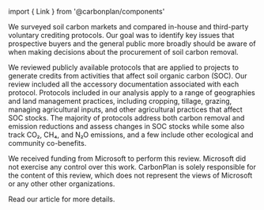 import { Link } from '@carbonplan/components'

We surveyed soil carbon markets and compared in-house and third-party voluntary crediting protocols. Our goal was to identify key issues that prospective buyers and the general public more broadly should be aware of when making decisions about the procurement of soil carbon removal. 

We reviewed publicly available protocols that are applied to projects to generate credits from activities that affect soil organic carbon (SOC). Our review included all the accessory documentation associated with each protocol. Protocols included in our analysis apply to a range of geographies and land management practices, including cropping, tillage, grazing, managing agricultural inputs, and other agricultural practices that affect SOC stocks. The majority of protocols address both carbon removal and emission reductions and assess changes in SOC stocks while some also track CO₂, CH₄, and N₂O emissions, and a few include other ecological and community co-benefits.

We received funding from Microsoft to perform this review. Microsoft did not exercise any control over this work. CarbonPlan is solely responsible for the content of this review, which does not represent the views of Microsoft or any other other organizations.

Read our <Link href='/research/soil-protocols-explainer'>article</Link> for more details.